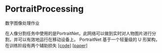 # PortraitProcessing
数字图像处理作业

在人像分割任务中使用的是PortraitNet，此网络可以做到实时对人物图片进行分割，并可以有效地运行在移动设备上。
PortraitNet 基于一个轻量级的 U 形架构，在训练阶段有两个辅助损失 [[code]](https://github.com/dong-x16/PortraitNet) [[paper]](https://www.sciencedirect.com/science/article/abs/pii/S0097849319300305)
